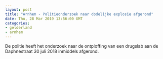 ```yaml
---
layout: post
title: "Arnhem - Politieonderzoek naar dodelijke explosie afgerond"
date: Thu, 28 Mar 2019 13:56:00 GMT
categories: 
- gelderland 
- arnhem 
---
```


De politie heeft het onderzoek naar de ontploffing van een drugslab aan de Daphnestraat 30 juli 2018 inmiddels afgerond.
